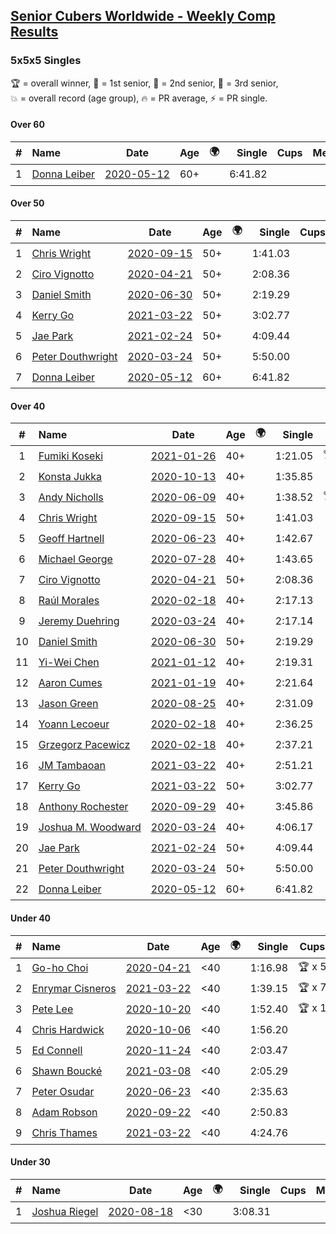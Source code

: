 <style>table {white-space: nowrap;}</style>
<link rel="stylesheet" type="text/css" href="/scw-comp/css/flags.css" />

## [Senior Cubers Worldwide - Weekly Comp Results](/scw-comp/results/)
### 5x5x5 Singles

<span style="white-space: nowrap;">🏆 = overall winner</span>, <span style="white-space: nowrap;">🥇 = 1st senior</span>, <span style="white-space: nowrap;">🥈 = 2nd senior</span>, <span style="white-space: nowrap;">🥉 = 3rd senior</span>, <span style="white-space: nowrap;">💥 = overall record (age group)</span>, <span style="white-space: nowrap;">🔥 = PR average</span>, <span style="white-space: nowrap;">⚡ = PR single</span>.

#### Over 60

| # | Name | Date | Age | 🌍 | Single | Cups | Medals | Achievements | Video |
| :--: | :-- | :--: | :--: | :--: | --: | :--: | :-- | :-- | :-- |
| 1 | [Donna Leiber](../../persons/donna_leiber/555.md) | [2020-05-12](../../results/2020-05-12/555.md) | 60+ | <i class="flag flag-US" /> | 6:41.82 |  |  | 💥 x 1, ⚡ x 1 | [Desktop](https://www.facebook.com/events/276138643524223/permalink/278589523279135) / [Mobile](https://m.facebook.com/events/276138643524223?view=permalink&id=278589523279135) |

#### Over 50

| # | Name | Date | Age | 🌍 | Single | Cups | Medals | Achievements | Video |
| :--: | :-- | :--: | :--: | :--: | --: | :--: | :-- | :-- | :-- |
| 1 | [Chris Wright](../../persons/chris_wright/555.md) | [2020-09-15](../../results/2020-09-15/555.md) | 50+ | <i class="flag flag-GB" /> | 1:41.03 |  | 🥇 x 1, 🥈 x 3 | 💥 x 3, 🔥 x 1, ⚡ x 3 | [Desktop](https://www.facebook.com/christopher.wright.94617999/videos/10157647426367874) / [Mobile](https://m.facebook.com/christopher.wright.94617999/videos/10157647426367874) |
| 2 | [Ciro Vignotto](../../persons/ciro_vignotto/555.md) | [2020-04-21](../../results/2020-04-21/555.md) | 50+ | <i class="flag flag-IT" /> | 2:08.36 |  | 🥈 x 1, 🥉 x 2 | 🔥 x 2, ⚡ x 3 | [Desktop](https://www.facebook.com/ciro.vignotto/videos/10221784538578284) / [Mobile](https://m.facebook.com/ciro.vignotto/videos/10221784538578284) |
| 3 | [Daniel Smith](../../persons/daniel_smith/555.md) | [2020-06-30](../../results/2020-06-30/555.md) | 50+ | <i class="flag flag-US" /> | 2:19.29 |  | 🥇 x 1, 🥈 x 3, 🥉 x 10 | 💥 x 1, 🔥 x 2, ⚡ x 2 | [Desktop](https://www.facebook.com/events/284746466306313/permalink/289286089185684) / [Mobile](https://m.facebook.com/events/284746466306313?view=permalink&id=289286089185684) |
| 4 | [Kerry Go](../../persons/kerry_go/555.md) | [2021-03-22](../../results/2021-03-22/555.md) | 50+ | <i class="flag flag-US" /> | 3:02.77 |  |  | 🔥 x 1, ⚡ x 2 | [Desktop](https://www.facebook.com/events/2537500386546221/permalink/2547142182248708) / [Mobile](https://m.facebook.com/events/2537500386546221?view=permalink&id=2547142182248708) |
| 5 | [Jae Park](../../persons/jae_park/555.md) | [2021-02-24](../../results/2021-02-24/555.md) | 50+ | <i class="flag flag-US" /> | 4:09.44 |  | 🥉 x 3 | 🔥 x 3, ⚡ x 7 | [Desktop](https://www.facebook.com/events/256148192722702/permalink/258882652449256) / [Mobile](https://m.facebook.com/events/256148192722702?view=permalink&id=258882652449256) |
| 6 | [Peter Douthwright](../../persons/peter_douthwright/555.md) | [2020-03-24](../../results/2020-03-24/555.md) | 50+ | <i class="flag flag-CA" /> | 5:50.00 |  |  | ⚡ x 1 | [Desktop](https://www.facebook.com/events/5078365835514885/permalink/5098666160151519) / [Mobile](https://m.facebook.com/events/5078365835514885?view=permalink&id=5098666160151519) |
| 7 | [Donna Leiber](../../persons/donna_leiber/555.md) | [2020-05-12](../../results/2020-05-12/555.md) | 60+ | <i class="flag flag-US" /> | 6:41.82 |  |  | 💥 x 1, ⚡ x 1 | [Desktop](https://www.facebook.com/events/276138643524223/permalink/278589523279135) / [Mobile](https://m.facebook.com/events/276138643524223?view=permalink&id=278589523279135) |

#### Over 40

| # | Name | Date | Age | 🌍 | Single | Cups | Medals | Achievements | Video |
| :--: | :-- | :--: | :--: | :--: | --: | :--: | :-- | :-- | :-- |
| 1 | [Fumiki Koseki](../../persons/fumiki_koseki/555.md) | [2021-01-26](../../results/2021-01-26/555.md) | 40+ | <i class="flag flag-JP" /> | 1:21.05 | 🏆 x 24 | 🥇 x 24 | 💥 x 7, 🔥 x 6, ⚡ x 4 | [Desktop](https://www.facebook.com/events/886756952081472/permalink/890724758351358) / [Mobile](https://m.facebook.com/events/886756952081472?view=permalink&id=890724758351358) |
| 2 | [Konsta Jukka](../../persons/konsta_jukka/555.md) | [2020-10-13](../../results/2020-10-13/555.md) | 40+ | <i class="flag flag-FI" /> | 1:35.85 |  | 🥈 x 8 | 🔥 x 3, ⚡ x 3 | [Desktop](https://www.facebook.com/events/746942356162446/permalink/750805855776096) / [Mobile](https://m.facebook.com/events/746942356162446?view=permalink&id=750805855776096) |
| 3 | [Andy Nicholls](../../persons/andy_nicholls/555.md) | [2020-06-09](../../results/2020-06-09/555.md) | 40+ | <i class="flag flag-GB" /> | 1:38.52 | 🏆 x 12 | 🥇 x 14, 🥈 x 2 | 💥 x 3, 🔥 x 2, ⚡ x 3 | [Desktop](https://www.facebook.com/events/1130228284009045/permalink/1131119780586562) / [Mobile](https://m.facebook.com/events/1130228284009045?view=permalink&id=1131119780586562) |
| 4 | [Chris Wright](../../persons/chris_wright/555.md) | [2020-09-15](../../results/2020-09-15/555.md) | 50+ | <i class="flag flag-GB" /> | 1:41.03 |  | 🥇 x 1, 🥈 x 3 | 💥 x 3, 🔥 x 1, ⚡ x 3 | [Desktop](https://www.facebook.com/christopher.wright.94617999/videos/10157647426367874) / [Mobile](https://m.facebook.com/christopher.wright.94617999/videos/10157647426367874) |
| 5 | [Geoff Hartnell](../../persons/geoff_hartnell/555.md) | [2020-06-23](../../results/2020-06-23/555.md) | 40+ | <i class="flag flag-GB" /> | 1:42.67 | 🏆 x 1 | 🥇 x 9, 🥈 x 24, 🥉 x 5 | 🔥 x 6, ⚡ x 4 | [Desktop](https://www.facebook.com/events/268636114456043/permalink/270237950962526) / [Mobile](https://m.facebook.com/events/268636114456043?view=permalink&id=270237950962526) |
| 6 | [Michael George](../../persons/michael_george/555.md) | [2020-07-28](../../results/2020-07-28/555.md) | 40+ | <i class="flag flag-GB" /> | 1:43.65 | 🏆 x 1 | 🥇 x 2, 🥈 x 4, 🥉 x 9 | 🔥 x 5, ⚡ x 5 | [Desktop](https://www.facebook.com/michael.george.545/videos/10214080539327846) / [Mobile](https://m.facebook.com/michael.george.545/videos/10214080539327846) |
| 7 | [Ciro Vignotto](../../persons/ciro_vignotto/555.md) | [2020-04-21](../../results/2020-04-21/555.md) | 50+ | <i class="flag flag-IT" /> | 2:08.36 |  | 🥈 x 1, 🥉 x 2 | 🔥 x 2, ⚡ x 3 | [Desktop](https://www.facebook.com/ciro.vignotto/videos/10221784538578284) / [Mobile](https://m.facebook.com/ciro.vignotto/videos/10221784538578284) |
| 8 | [Raúl Morales](../../persons/raul_morales/555.md) | [2020-02-18](../../results/2020-02-18/555.md) | 40+ | <i class="flag flag-ES" /> | 2:17.13 |  |  | 🔥 x 1, ⚡ x 1 | |
| 9 | [Jeremy Duehring](../../persons/jeremy_duehring/555.md) | [2020-03-24](../../results/2020-03-24/555.md) | 40+ | <i class="flag flag-US" /> | 2:17.14 |  |  | 🔥 x 1, ⚡ x 1 | [Desktop](https://www.facebook.com/events/5078365835514885/permalink/5082560948428707) / [Mobile](https://m.facebook.com/events/5078365835514885?view=permalink&id=5082560948428707) |
| 10 | [Daniel Smith](../../persons/daniel_smith/555.md) | [2020-06-30](../../results/2020-06-30/555.md) | 50+ | <i class="flag flag-US" /> | 2:19.29 |  | 🥇 x 1, 🥈 x 3, 🥉 x 10 | 💥 x 1, 🔥 x 2, ⚡ x 2 | [Desktop](https://www.facebook.com/events/284746466306313/permalink/289286089185684) / [Mobile](https://m.facebook.com/events/284746466306313?view=permalink&id=289286089185684) |
| 11 | [Yi-Wei Chen](../../persons/yi_wei_chen/555.md) | [2021-01-12](../../results/2021-01-12/555.md) | 40+ | <i class="flag flag-TW" /> | 2:19.31 |  | 🥈 x 4, 🥉 x 11 | 🔥 x 12, ⚡ x 12 | [Desktop](https://www.facebook.com/events/412251730086008/permalink/413931796584668) / [Mobile](https://m.facebook.com/events/412251730086008?view=permalink&id=413931796584668) |
| 12 | [Aaron Cumes](../../persons/aaron_cumes/555.md) | [2021-01-19](../../results/2021-01-19/555.md) | 40+ | <i class="flag flag-GB" /> | 2:21.64 |  | 🥉 x 3 | 🔥 x 4, ⚡ x 3 | [Desktop](https://www.facebook.com/events/801984480354340/permalink/804512616768193) / [Mobile](https://m.facebook.com/events/801984480354340?view=permalink&id=804512616768193) |
| 13 | [Jason Green](../../persons/jason_green/555.md) | [2020-08-25](../../results/2020-08-25/555.md) | 40+ | <i class="flag flag-US" /> | 2:31.09 |  | 🥈 x 1 | 🔥 x 2, ⚡ x 2 | [Desktop](https://www.facebook.com/jasongreenbowler/videos/10163944661080425) / [Mobile](https://m.facebook.com/jasongreenbowler/videos/10163944661080425) |
| 14 | [Yoann Lecoeur](../../persons/yoann_lecoeur/555.md) | [2020-02-18](../../results/2020-02-18/555.md) | 40+ | <i class="flag flag-FR" /> | 2:36.25 |  |  | 🔥 x 1, ⚡ x 1 | [Desktop](https://www.facebook.com/events/538921670053895/permalink/541223923157003) / [Mobile](https://m.facebook.com/events/538921670053895?view=permalink&id=541223923157003) |
| 15 | [Grzegorz Pacewicz](../../persons/grzegorz_pacewicz/555.md) | [2020-02-18](../../results/2020-02-18/555.md) | 40+ | <i class="flag flag-PL" /> | 2:37.21 |  |  | 🔥 x 1, ⚡ x 1 | |
| 16 | [JM Tambaoan](../../persons/jm_tambaoan/555.md) | [2021-03-22](../../results/2021-03-22/555.md) | 40+ | <i class="flag flag-PH" /> | 2:51.21 |  | 🥈 x 1 | 🔥 x 1, ⚡ x 1 | [Desktop](https://www.facebook.com/events/2537500386546221/permalink/2540751362887790) / [Mobile](https://m.facebook.com/events/2537500386546221?view=permalink&id=2540751362887790) |
| 17 | [Kerry Go](../../persons/kerry_go/555.md) | [2021-03-22](../../results/2021-03-22/555.md) | 50+ | <i class="flag flag-US" /> | 3:02.77 |  |  | 🔥 x 1, ⚡ x 2 | [Desktop](https://www.facebook.com/events/2537500386546221/permalink/2547142182248708) / [Mobile](https://m.facebook.com/events/2537500386546221?view=permalink&id=2547142182248708) |
| 18 | [Anthony Rochester](../../persons/anthony_rochester/555.md) | [2020-09-29](../../results/2020-09-29/555.md) | 40+ | <i class="flag flag-AU" /> | 3:45.86 |  |  | 🔥 x 1, ⚡ x 1 | [Desktop](https://www.facebook.com/events/427181104911253/permalink/430348604594503) / [Mobile](https://m.facebook.com/events/427181104911253?view=permalink&id=430348604594503) |
| 19 | [Joshua M. Woodward](../../persons/joshua_m_woodward/555.md) | [2020-03-24](../../results/2020-03-24/555.md) | 40+ | <i class="flag flag-US" /> | 4:06.17 |  |  | 🔥 x 1, ⚡ x 1 | [Desktop](https://www.facebook.com/events/5078365835514885/permalink/5101597413191727) / [Mobile](https://m.facebook.com/events/5078365835514885?view=permalink&id=5101597413191727) |
| 20 | [Jae Park](../../persons/jae_park/555.md) | [2021-02-24](../../results/2021-02-24/555.md) | 50+ | <i class="flag flag-US" /> | 4:09.44 |  | 🥉 x 3 | 🔥 x 3, ⚡ x 7 | [Desktop](https://www.facebook.com/events/256148192722702/permalink/258882652449256) / [Mobile](https://m.facebook.com/events/256148192722702?view=permalink&id=258882652449256) |
| 21 | [Peter Douthwright](../../persons/peter_douthwright/555.md) | [2020-03-24](../../results/2020-03-24/555.md) | 50+ | <i class="flag flag-CA" /> | 5:50.00 |  |  | ⚡ x 1 | [Desktop](https://www.facebook.com/events/5078365835514885/permalink/5098666160151519) / [Mobile](https://m.facebook.com/events/5078365835514885?view=permalink&id=5098666160151519) |
| 22 | [Donna Leiber](../../persons/donna_leiber/555.md) | [2020-05-12](../../results/2020-05-12/555.md) | 60+ | <i class="flag flag-US" /> | 6:41.82 |  |  | 💥 x 1, ⚡ x 1 | [Desktop](https://www.facebook.com/events/276138643524223/permalink/278589523279135) / [Mobile](https://m.facebook.com/events/276138643524223?view=permalink&id=278589523279135) |

#### Under 40

| # | Name | Date | Age | 🌍 | Single | Cups | Medals | Achievements | Video |
| :--: | :-- | :--: | :--: | :--: | --: | :--: | :-- | :-- | :-- |
| 1 | [Go-ho Choi](../../persons/go_ho_choi/555.md) | [2020-04-21](../../results/2020-04-21/555.md) | <40 | <i class="flag flag-KR" /> | 1:16.98 | 🏆 x 5 |  | 💥 x 3, 🔥 x 1, ⚡ x 3 | [Desktop](https://www.facebook.com/events/538096063773916/permalink/542383880011801) / [Mobile](https://m.facebook.com/events/538096063773916?view=permalink&id=542383880011801) |
| 2 | [Enrymar Cisneros](../../persons/enrymar_cisneros/555.md) | [2021-03-22](../../results/2021-03-22/555.md) | <40 | <i class="flag flag-VE" /> | 1:39.15 | 🏆 x 7 |  | 🔥 x 6, ⚡ x 6 | [Desktop](https://www.facebook.com/events/2537500386546221/permalink/2546990405597219) / [Mobile](https://m.facebook.com/events/2537500386546221?view=permalink&id=2546990405597219) |
| 3 | [Pete Lee](../../persons/pete_lee/555.md) | [2020-10-20](../../results/2020-10-20/555.md) | <40 | <i class="flag flag-GB" /> | 1:52.40 | 🏆 x 1 |  | 🔥 x 12, ⚡ x 6 | [Desktop](https://www.facebook.com/events/758279974902955/permalink/762981981099421) / [Mobile](https://m.facebook.com/events/758279974902955?view=permalink&id=762981981099421) |
| 4 | [Chris Hardwick](../../persons/chris_hardwick/555.md) | [2020-10-06](../../results/2020-10-06/555.md) | <40 | <i class="flag flag-US" /> | 1:56.20 |  |  | 🔥 x 2, ⚡ x 3 | [Desktop](https://www.facebook.com/events/2766581680255939/permalink/2771755536405220) / [Mobile](https://m.facebook.com/events/2766581680255939?view=permalink&id=2771755536405220) |
| 5 | [Ed Connell](../../persons/ed_connell/555.md) | [2020-11-24](../../results/2020-11-24/555.md) | <40 | <i class="flag flag-IE" /> | 2:03.47 |  |  | 🔥 x 5, ⚡ x 6 | [Desktop](https://www.facebook.com/events/383885642947563/permalink/388119865857474) / [Mobile](https://m.facebook.com/events/383885642947563?view=permalink&id=388119865857474) |
| 6 | [Shawn Boucké](../../persons/shawn_boucke/555.md) | [2021-03-08](../../results/2021-03-08/555.md) | <40 | <i class="flag flag-US" /> | 2:05.29 |  |  | 🔥 x 1, ⚡ x 1 | [Desktop](https://www.facebook.com/events/161142189072151/permalink/163133008873069) / [Mobile](https://m.facebook.com/events/161142189072151?view=permalink&id=163133008873069) |
| 7 | [Peter Osudar](../../persons/peter_osudar/555.md) | [2020-06-23](../../results/2020-06-23/555.md) | <40 | <i class="flag flag-CA" /> | 2:35.63 |  |  | 🔥 x 1, ⚡ x 1 | [Desktop](https://www.facebook.com/events/268636114456043/permalink/276010010385320) / [Mobile](https://m.facebook.com/events/268636114456043?view=permalink&id=276010010385320) |
| 8 | [Adam Robson](../../persons/adam_robson/555.md) | [2020-09-22](../../results/2020-09-22/555.md) | <40 | <i class="flag flag-GB" /> | 2:50.83 |  |  | 🔥 x 2, ⚡ x 3 | [Desktop](https://www.facebook.com/100005428097972/videos/1476586795865576) / [Mobile](https://m.facebook.com/100005428097972/videos/1476586795865576) |
| 9 | [Chris Thames](../../persons/chris_thames/555.md) | [2021-03-22](../../results/2021-03-22/555.md) | <40 | <i class="flag flag-US" /> | 4:24.76 |  |  | ⚡ x 4 | [Desktop](https://www.facebook.com/events/2537500386546221/permalink/2545747805721479) / [Mobile](https://m.facebook.com/events/2537500386546221?view=permalink&id=2545747805721479) |

#### Under 30

| # | Name | Date | Age | 🌍 | Single | Cups | Medals | Achievements | Video |
| :--: | :-- | :--: | :--: | :--: | --: | :--: | :-- | :-- | :-- |
| 1 | [Joshua Riegel](../../persons/joshua_riegel/555.md) | [2020-08-18](../../results/2020-08-18/555.md) | <30 | <i class="flag flag-US" /> | 3:08.31 |  |  | 🔥 x 3, ⚡ x 3 | [Desktop](https://www.facebook.com/events/3231806576868309/permalink/3239487379433562) / [Mobile](https://m.facebook.com/events/3231806576868309?view=permalink&id=3239487379433562) |


<!-- Global site tag (gtag.js) - Google Analytics -->
<script async src="https://www.googletagmanager.com/gtag/js?id=UA-86348435-3"></script>
<script>window.dataLayer = window.dataLayer || []; function gtag() {dataLayer.push(arguments);} gtag('js', new Date()); gtag('config', 'UA-86348435-3');</script>
